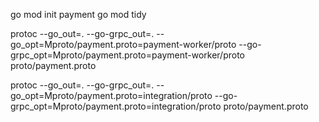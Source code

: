 go mod init payment
go mod tidy

protoc --go_out=. --go-grpc_out=. --go_opt=Mproto/payment.proto=payment-worker/proto --go-grpc_opt=Mproto/payment.proto=payment-worker/proto proto/payment.proto

protoc --go_out=. --go-grpc_out=. --go_opt=Mproto/payment.proto=integration/proto --go-grpc_opt=Mproto/payment.proto=integration/proto proto/payment.proto

